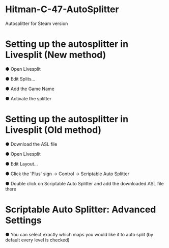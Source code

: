 # Hitman-C-47-AutoSplitter

Autosplitter for Steam version


# Setting up the autosplitter in Livesplit (New method)

● Open Livesplit

● Edit Splits...

● Add the Game Name

● Activate the splitter


# Setting up the autosplitter in Livesplit (Old method)

● Download the ASL file

● Open Livesplit

● Edit Layout...

● Click the 'Plus' sign -> Control -> Scriptable Auto Splitter

● Double click on Scriptable Auto Splitter and add the downloaded ASL file there


# Scriptable Auto Splitter: Advanced Settings

● You can select exactly which maps you would like it to auto split (by default every level is checked)
